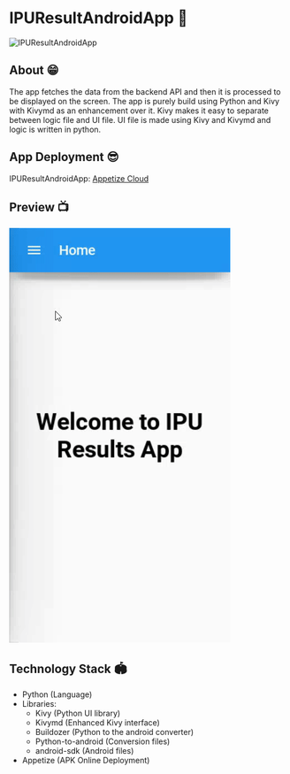 # IPUResultAndroidApp 📱

![IPUResultAndroidApp](https://socialify.git.ci/kaustubhgupta/IPUResultAndroidApp/image?description=1&language=1&owner=1&pattern=Circuit%20Board&theme=Light)

## About 😁
The app fetches the data from the backend API and then it is processed to be displayed on the screen. The app is purely build using Python and Kivy with Kivymd as an enhancement over it. Kivy makes it easy to separate between logic file and UI file. UI file is made using Kivy and Kivymd and logic is written in python.

## App Deployment 😎

IPUResultAndroidApp: [Appetize Cloud](https://appetize.io/app/rva3hp233x5ccxgn7yjkwetmem?device=nexus5&scale=75&orientation=portrait&osVersion=11)

## Preview 📺
![A Demo GIF](demo/demo.gif)

## Technology Stack 🏟
- Python (Language)
- Libraries:
  - Kivy (Python UI library)
  - Kivymd (Enhanced Kivy interface)
  - Buildozer (Python to the android converter)
  - Python-to-android (Conversion files)
  - android-sdk (Android files)
- Appetize (APK Online Deployment)
